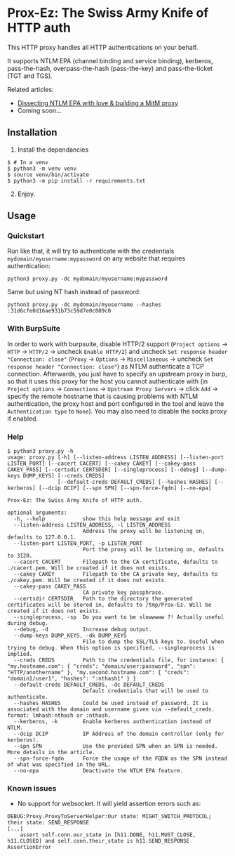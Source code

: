 # Prox-Ez: The Swiss Army Knife of HTTP auth

This HTTP proxy handles all HTTP authentications on your behalf.

It supports NTLM EPA (channel binding and service binding), kerberos, pass-the-hash, overpass-the-hash (pass-the-key) and pass-the-ticket (TGT and TGS).

Related articles:
- [Dissecting NTLM EPA with love & building a MitM proxy](https://www.synacktiv.com/publications/dissecting-ntlm-epa-with-love-building-a-mitm-proxy.html)
- Coming soon...

## Installation

1. Install the dependancies
```
$ # In a venv
$ python3 -m venv venv
$ source venv/bin/activate
$ python3 -m pip install -r requirements.txt
```
2. Enjoy.

## Usage

### Quickstart

Run like that, it will try to authenticate with the credentials `mydomain/myusername:mypassword` on any website that requires authentication:
```
python3 proxy.py -dc mydomain/myusername:mypassword
```

Same but using NT hash instead of password:
```
python3 proxy.py -dc mydomain/myusername --hashes :31d6cfe0d16ae931b73c59d7e0c089c0
```

### With BurpSuite

In order to work with burpsuite, disable HTTP/2 support (`Project options` -> `HTTP` -> `HTTP/2` -> uncheck `Enable HTTP/2`) and uncheck `Set response header "Connection: close"` (`Proxy` -> `Options` -> `Miscellaneous` -> uncheck `Set response header "Connection: close"`) as NTLM authenticate a TCP connection.
Afterwards, you just have to specify an upstream proxy in burp, so that it uses this proxy for the host you cannot authenticate with (in `Project options` -> `Connections` -> `Upstream Proxy Servers` -> click `Add` -> specify the remote hostname that is causing problems with NTLM authentication, the proxy host and port configured in the tool and leave the `Authentication type` to `None`).
You may also need to disable the socks proxy if enabled.

### Help

```
$ python3 proxy.py -h
usage: proxy.py [-h] [--listen-address LISTEN_ADDRESS] [--listen-port LISTEN_PORT] [--cacert CACERT] [--cakey CAKEY] [--cakey-pass CAKEY_PASS] [--certsdir CERTSDIR] [--singleprocess] [--debug] [--dump-keys DUMP_KEYS] [--creds CREDS]
                [--default-creds DEFAULT_CREDS] [--hashes HASHES] [--kerberos] [--dcip DCIP] [--spn SPN] [--spn-force-fqdn] [--no-epa]

Prox-Ez: The Swiss Army Knife of HTTP auth.

optional arguments:
  -h, --help            show this help message and exit
  --listen-address LISTEN_ADDRESS, -l LISTEN_ADDRESS
                        Address the proxy will be listening on, defaults to 127.0.0.1.
  --listen-port LISTEN_PORT, -p LISTEN_PORT
                        Port the proxy will be listening on, defaults to 3128.
  --cacert CACERT       Filepath to the CA certificate, defaults to ./cacert.pem. Will be created if it does not exists.
  --cakey CAKEY         Filepath to the CA private key, defaults to ./cakey.pem. Will be created if it does not exists.
  --cakey-pass CAKEY_PASS
                        CA private key passphrase.
  --certsdir CERTSDIR   Path to the directory the generated certificates will be stored in, defaults to /tmp/Prox-Ez. Will be created if it does not exists.
  --singleprocess, -sp  Do you want to be slowwwww ?! Actually useful during debug.
  --debug, -d           Increase debug output.
  --dump-keys DUMP_KEYS, -dk DUMP_KEYS
                        File to dump the SSL/TLS keys to. Useful when trying to debug. When this option is specified, --singleprocess is implied.
  --creds CREDS         Path to the credentials file, for instance: { "my.hostname.com": { "creds": "domain/user:password", "spn": "HTTP/anothername" }, "my.second.hostname.com": { "creds": "domain1/user1", "hashes": ":nthash1" } }
  --default-creds DEFAULT_CREDS, -dc DEFAULT_CREDS
                        Default credentials that will be used to authenticate.
  --hashes HASHES       Could be used instead of password. It is associated with the domain and username given via --default_creds. format: lmhash:nthash or :nthash.
  --kerberos, -k        Enable kerberos authentication instead of NTLM.
  --dcip DCIP           IP Address of the domain controller (only for kerberos).
  --spn SPN             Use the provided SPN when an SPN is needed. More details in the article.
  --spn-force-fqdn      Force the usage of the FQDN as the SPN instead of what was specified in the URL.
  --no-epa              Deactivate the NTLM EPA feature.
```

### Known issues

- No support for websocket. It will yield assertion errors such as:
```
DEBUG:Proxy.ProxyToServerHelper:Our state: MIGHT_SWITCH_PROTOCOL; their state: SEND_RESPONSE
[...]
    assert self.conn.our_state in [h11.DONE, h11.MUST_CLOSE, h11.CLOSED] and self.conn.their_state is h11.SEND_RESPONSE
AssertionError
```

